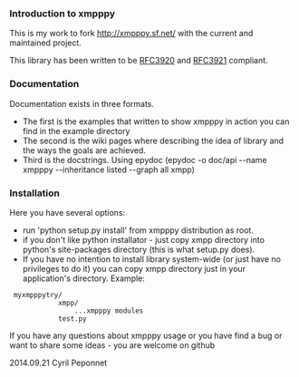 ### Introduction to xmpppy

This is my work to fork http://xmpppy.sf.net/ with the current and maintained project.

This library has been written to be [RFC3920](https://datatracker.ietf.org/doc/rfc3920/) and [RFC3921](https://datatracker.ietf.org/doc/rfc3921/) compliant.

### Documentation

Documentation exists in three formats.
* The first is the examples that written to show xmpppy in action you can find in the example directory
* The second is the wiki pages where describing the idea of library and the ways the goals are achieved.
* Third is the docstrings. Using epydoc (epydoc -o doc/api --name xmpppy --inheritance listed --graph all xmpp)

### Installation

Here you have several options:
  * run 'python setup.py install' from xmpppy distribution as root.
  * if you don't like python installator - just copy xmpp directory into python's site-packages directory (this is what setup.py does).
  * If you have no intention to install library system-wide (or just have no privileges to do it) you can copy xmpp directory just in your application's directory. Example:

```
 myxmpppytry/
            xmpp/
                ...xmpppy modules
            test.py
```

If you have any questions about xmpppy usage or you have find a bug or want
to share some ideas - you are welcome on github

2014.09.21                  Cyril Peponnet
